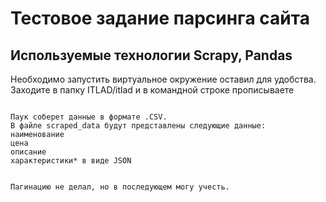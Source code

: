 # Тестовое задание парсинга сайта 

## Используемые технологии Scrapy, Pandas

Необходимо запустить виртуальное окружение оставил для удобства.
Заходите в папку ITLAD/itlad и в командной строке прописываете 
``` scrapy crawl char 

Паук соберет данные в формате .CSV.
В файле scraped_data будут представлены следующие данные:
наименование
цена
описание
характеристики* в виде JSON


Пагинацию не делал, но в последующем могу учесть.
